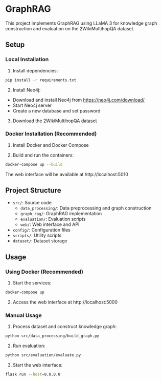 # GraphRAG

This project implements GraphRAG using LLaMA 3 for knowledge graph construction and evaluation on the 2WikiMultihopQA dataset.

## Setup

### Local Installation

1. Install dependencies:
```bash
pip install -r requirements.txt
```

2. Install Neo4j:
- Download and install Neo4j from https://neo4j.com/download/
- Start Neo4j server
- Create a new database and set password

3. Download the 2WikiMultihopQA dataset

### Docker Installation (Recommended)

1. Install Docker and Docker Compose

2. Build and run the containers:
```bash
docker-compose up --build
```

The web interface will be available at http://localhost:5010

## Project Structure

- `src/`: Source code
  - `data_processing/`: Data preprocessing and graph construction
  - `graph_rag/`: GraphRAG implementation
  - `evaluation/`: Evaluation scripts
  - `web/`: Web interface and API
- `config/`: Configuration files
- `scripts/`: Utility scripts
- `dataset/`: Dataset storage

## Usage

### Using Docker (Recommended)

1. Start the services:
```bash
docker-compose up
```

2. Access the web interface at http://localhost:5000

### Manual Usage

1. Process dataset and construct knowledge graph:
```bash
python src/data_processing/build_graph.py
```

2. Run evaluation:
```bash
python src/evaluation/evaluate.py
```

3. Start the web interface:
```bash
flask run --host=0.0.0.0
```
